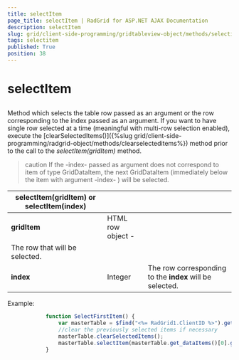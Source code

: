 ```yaml
---
title: selectItem
page_title: selectItem | RadGrid for ASP.NET AJAX Documentation
description: selectItem
slug: grid/client-side-programming/gridtableview-object/methods/selectitem
tags: selectitem
published: True
position: 38
---
```


# selectItem



## 

Method which selects the table row passed as an argument or the row corresponding to the index passed as an argument. If you want to have single row selected at a time (meaningful with multi-row selection enabled), execute the [clearSelectedItems()]({%slug grid/client-side-programming/radgrid-object/methods/clearselecteditems%}) method prior to the call to the *selectItem(gridItem)* method.

>caution If the -index- passed as argument does not correspond to item of type GridDataItem, the next GridDataItem (immediately below the item with argument -index- ) will be selected.
>



|  **selectItem(gridItem) or selectItem(index)**  |  |  |
| ------ | ------ | ------ |
| **gridItem** |HTML row object - <tr>|The row that will be selected.|
| **index** |Integer|The row corresponding to the **index** will be selected.|

Example:

````JavaScript
	        function SelectFirstItem() {
	            var masterTable = $find("<%= RadGrid1.ClientID %>").get_masterTableView();
	            //clear the previously selected items if necessary
	            masterTable.clearSelectedItems();
	            masterTable.selectItem(masterTable.get_dataItems()[0].get_element());
	        } 
````


